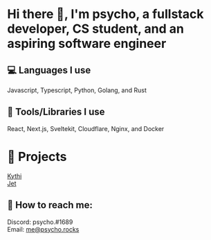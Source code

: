 # Hi there 👋, I'm psycho, a fullstack developer, CS student, and an aspiring software engineer

💻 Languages I use
---
Javascript, Typescript, Python, Golang, and Rust

🔨 Tools/Libraries I use
---
React, Next.js, Sveltekit, Cloudflare, Nginx, and Docker

📃 Projects
=========
[Kythi](https://beta.kythi.co)\
[Jet](https://jet.pics)

💌 How to reach me:
---
Discord: psycho.#1689\
Email: me@psycho.rocks



<!--
**whospsycho/whospsycho** is a ✨ _special_ ✨ repository because its `README.md` (this file) appears on your GitHub profile.

Here are some ideas to get you started:

- 🔭 I’m currently working on ...
- 🌱 I’m currently learning ...
- 👯 I’m looking to collaborate on ...
- 🤔 I’m looking for help with ...
- 💬 Ask me about ...
- 📫 How to reach me: ...
- 😄 Pronouns: ...
- ⚡ Fun fact: ...
-->
